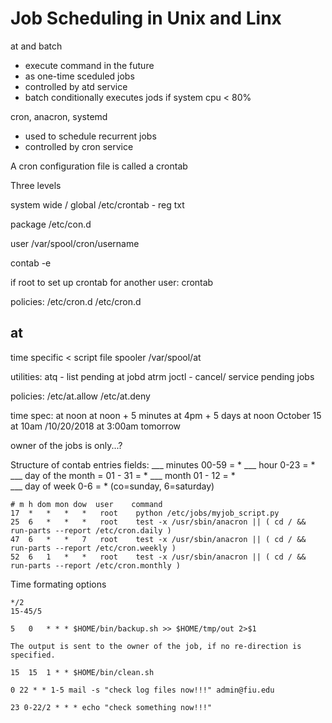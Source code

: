 # Job Scheduling in Unix and Linx

at and batch
- execute command in the future
- as one-time sceduled jobs
- controlled by atd service
- batch conditionally executes jods if system cpu < 80%

cron, anacron, systemd
- used to schedule recurrent jobs
- controlled by cron service

A cron configuration file is called a crontab

Three levels

system wide / global
/etc/crontab - reg txt

package
/etc/con.d

user
/var/spool/cron/username

contab -e

if root to set up crontab for another user:
crontab

policies:
/etc/cron.d
/etc/cron.d

## at
time specific  < script file
spooler /var/spool/at

utilities:
atq - list pending at jobd
atrm joctl - cancel/ service pending jobs

policies:
/etc/at.allow
/etc/at.deny

time spec:
at noon
at noon + 5 minutes
at 4pm + 5 days
at noon October 15
at 10am /10/20/2018
at 3:00am tomorrow

owner of the jobs is only...?

Structure of contab entries fields:
___ minutes  00-59 = *
___ hour     0-23 = *
___ day of the month = 01 - 31 = *
___ month 01 - 12 = *  
___ day of week 0-6 = * (co=sunday, 6=saturday)

```
# m h dom mon dow  user    command
17  *   *   *   *   root    python /etc/jobs/myjob_script.py
25  6   *   *   *   root    test -x /usr/sbin/anacron || ( cd / && run-parts --report /etc/cron.daily )
47  6   *   *   7   root    test -x /usr/sbin/anacron || ( cd / && run-parts --report /etc/cron.weekly )
52  6   1   *   *   root    test -x /usr/sbin/anacron || ( cd / && run-parts --report /etc/cron.monthly )
```
Time formating options
```
*/2
15-45/5
```

```
5   0   * * * $HOME/bin/backup.sh >> $HOME/tmp/out 2>$1

The output is sent to the owner of the job, if no re-direction is specified.  

15  15  1 * * $HOME/bin/clean.sh

0 22 * * 1-5 mail -s "check log files now!!!" admin@fiu.edu  

23 0-22/2 * * * echo "check something now!!!"

```
